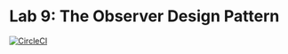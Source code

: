 # Lab 9: The Observer Design Pattern
[![CircleCI](https://dl.circleci.com/status-badge/img/gh/1939123/lab9/tree/main.svg?style=svg)](https://dl.circleci.com/status-badge/redirect/gh/1939123/lab9/tree/main)
